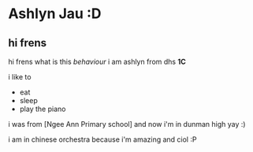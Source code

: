 # Ashlyn Jau :D
## hi frens

hi frens what is this *behaviour*
i am ashlyn from dhs **1C**

i like to

* eat
* sleep
* play the piano

i was from [Ngee Ann Primary school] and now i'm in dunman high yay :)

i am in chinese orchestra because i'm amazing and ciol :P
